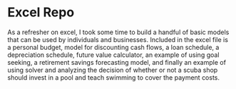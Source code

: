 # Excel Repo

As a refresher on excel, I took some time to build a handful of basic models that can be used by individuals and businesses. Included in the excel file is a personal budget, model for discounting cash flows, a loan schedule, a depreciation schedule, future value calculator, an example of using goal seeking, a retirement savings forecasting model, and finally an example of using solver and analyzing the decision of whether or not a scuba shop should invest in a pool and teach swimming to cover the payment costs. 

